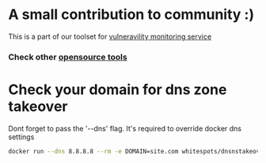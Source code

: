# A small contribution to community :)
This is a part of our toolset for [vulneravility monitoring service](https://whitespots.io/vulnerability-monitoring)

### Check other [opensource tools](https://github.com/whitespots/fast-security-scanners)

# Check your domain for dns zone takeover

Dont forget to pass the '--dns' flag. 
It's required to override docker dns settings

```bash
docker run --dns 8.8.8.8 --rm -e DOMAIN=site.com whitespots/dnsnstakeover

```
